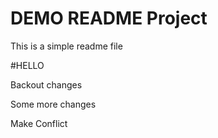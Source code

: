 # DEMO README Project

This is a simple readme file

#HELLO

Backout changes


Some more changes

Make Conflict